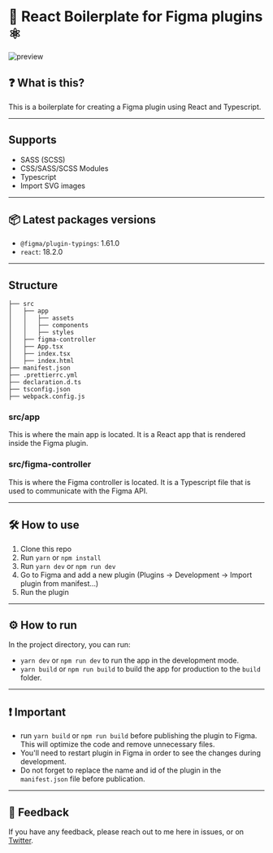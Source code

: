 # 🎨 React Boilerplate for Figma plugins ⚛️

![preview](https://user-images.githubusercontent.com/18498712/222872587-28fb60ea-9282-48f4-8984-3e80a4b1b140.jpeg)

## ❓ What is this?

This is a boilerplate for creating a Figma plugin using React and Typescript.

---

## Supports

- SASS (SCSS)
- CSS/SASS/SCSS Modules
- Typescript
- Import SVG images

---

## 📦 Latest packages versions

- `@figma/plugin-typings`: 1.61.0
- `react`: 18.2.0

---

## Structure

```
├── src
│   ├── app
│   │   ├── assets
│   │   ├── components
│   │   ├── styles
│   ├── figma-controller
│   ├── App.tsx
│   ├── index.tsx
│   ├── index.html
├── manifest.json
├── .prettierrc.yml
├── declaration.d.ts
├── tsconfig.json
├── webpack.config.js
```

### src/app

This is where the main app is located. It is a React app that is rendered inside the Figma plugin.

### src/figma-controller

This is where the Figma controller is located. It is a Typescript file that is used to communicate with the Figma API.


---

## 🛠️ How to use

1. Clone this repo
2. Run `yarn` or `npm install`
3. Run `yarn dev` or `npm run dev`
4. Go to Figma and add a new plugin (Plugins -> Development -> Import plugin from manifest…)
5. Run the plugin

---
   
## ⚙️ How to run

In the project directory, you can run:
- `yarn dev` or `npm run dev` to run the app in the development mode.
- `yarn build` or `npm run build` to build the app for production to the `build` folder.

---

## ❗ Important

- run `yarn build` or `npm run build` before publishing the plugin to Figma. This will optimize the code and remove unnecessary files.
- You'll need to restart plugin in Figma in order to see the changes during development.
- Do not forget to replace the name and id of the plugin in the `manifest.json` file before publication.

---
 
## 📣 Feedback

If you have any feedback, please reach out to me here in issues, or on [Twitter](https://twitter.com/PaveILaptev).

